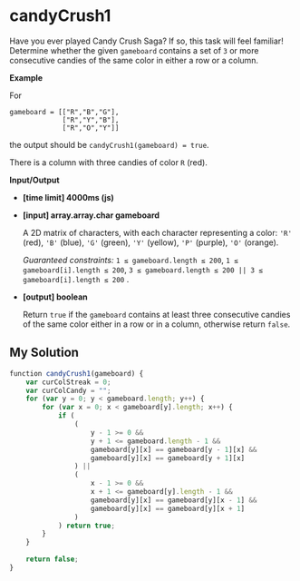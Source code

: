 # candyCrush1
﻿Have you ever played Candy Crush Saga? If so, this task will feel familiar! Determine whether the given `gameboard` contains a set of `3` or more consecutive candies of the same color in either a row or a column.

**Example**

For

```
gameboard = [["R","B","G"], 
             ["R","Y","B"], 
             ["R","O","Y"]]

```

the output should be
`candyCrush1(gameboard) = true`.

There is a column with three candies of color `R` (red).

**Input/Output**

*   **[time limit] 4000ms (js)**

*   **[input] array.array.char gameboard**

    A 2D matrix of characters, with each character representing a color: `'R'` (red), `'B'` (blue), `'G'` (green), `'Y'` (yellow), `'P'` (purple), `'O'` (orange).

    _Guaranteed constraints:_
    `1 ≤ gameboard.length ≤ 200`,
    `1 ≤ gameboard[i].length ≤ 200`,
    `3 ≤ gameboard.length ≤ 200 || 3 ≤ gameboard[i].length ≤ 200` .

*   **[output] boolean**

    Return `true` if the `gameboard` contains at least three consecutive candies of the same color either in a row or in a column, otherwise return `false`.


## My Solution
```javascript
﻿function candyCrush1(gameboard) {
    var curColStreak = 0;
    var curColCandy = "";
    for (var y = 0; y < gameboard.length; y++) {
        for (var x = 0; x < gameboard[y].length; x++) {
            if (
                (
                    y - 1 >= 0 &&
                    y + 1 <= gameboard.length - 1 &&
                    gameboard[y][x] == gameboard[y - 1][x] &&
                    gameboard[y][x] == gameboard[y + 1][x]
                ) ||
                (
                    x - 1 >= 0 &&
                    x + 1 <= gameboard[y].length - 1 &&
                    gameboard[y][x] == gameboard[y][x - 1] &&
                    gameboard[y][x] == gameboard[y][x + 1]
                )
            ) return true;
        }
    }
​
    return false;
}
​
```
